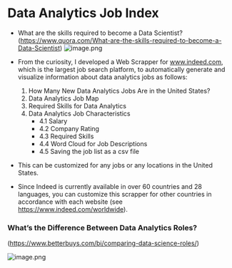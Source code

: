 # Data Analytics Job Index

- What are the skills required to become a Data Scientist?
(https://www.quora.com/What-are-the-skills-required-to-become-a-Data-Scientist)
![image.png](attachment:image.png)


- From the curiosity, I developed a Web Scrapper for www.indeed.com, which is the largest job search platform, to automatically generate and visualize information about data analytics jobs as follows:
    1. How Many New Data Analytics Jobs Are in the United States?
    2. Data Analytics Job Map
    3. Required Skills for Data Analytics
    4. Data Analytics Job Characteristics
        - 4.1 Salary
        - 4.2 Company Rating
        - 4.3 Required Skills
        - 4.4 Word Cloud for Job Descriptions
        - 4.5 Saving the job list as a csv file


- This can be customized for any jobs or any locations in the United States.
- Since Indeed is currently available in over 60 countries and 28 languages, you can customize this scrapper for other countries in accordance with each website (see https://www.indeed.com/worldwide).


### What’s the Difference Between Data Analytics Roles?
(https://www.betterbuys.com/bi/comparing-data-science-roles/)

![image.png](attachment:image.png)